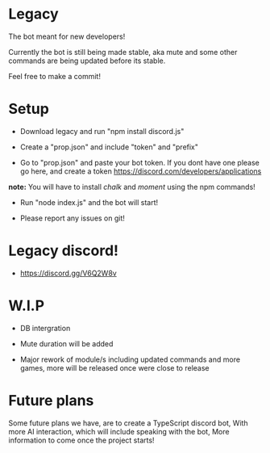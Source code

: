 # Legacy

The bot meant for new developers!

Currently the bot is still being made stable, aka mute and some other commands are being updated before its stable.

Feel free to make a commit!


# Setup

* Download legacy and run "npm install discord.js"

* Create a "prop.json" and include "token" and "prefix"

* Go to "prop.json" and paste your bot token. If you dont have one please go here, and create a token https://discord.com/developers/applications

**note:** 
You will have to install *chalk* and *moment* using the npm commands!

* Run "node index.js" and the bot will start!

* Please report any issues on git!

# Legacy discord! 
* https://discord.gg/V6Q2W8v

# W.I.P
* DB intergration

* Mute duration will be added

* Major rework of module/s including updated commands and more games, more will be released once were close to release


# Future plans

Some future plans we have, are to create a TypeScript discord bot, With more AI interaction, which will include speaking with the bot, More information to come once the project starts!
